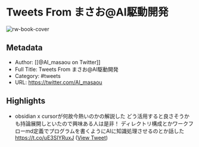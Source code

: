 # Tweets From まさお@AI駆動開発

![rw-book-cover](https://pbs.twimg.com/profile_images/1872252920986828800/4S3mcVl9.jpg)

## Metadata
- Author: [[@AI_masaou on Twitter]]
- Full Title: Tweets From まさお@AI駆動開発
- Category: #tweets
- URL: https://twitter.com/AI_masaou

## Highlights
- obsidian x cursorが何故今熱いのかの解説した
  どう活用すると良さそうかも持論展開しといたので興味ある人は是非！
  ディレクトリ構成とかワークフローmd定義でプログラムを書くようにAIに知識処理させるのとか話した
  https://t.co/uE3SIYRuxJ ([View Tweet](https://twitter.com/AI_masaou/status/1922638464249438576))
